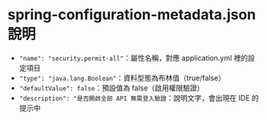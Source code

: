 # spring-configuration-metadata.json 說明

- `"name": "security.permit-all"`：屬性名稱，對應 application.yml 裡的設定項目
- `"type": "java.lang.Boolean"`：資料型態為布林值（true/false）
- `"defaultValue": false`：預設值為 false（啟用權限驗證）
- `"description": "是否開啟全部 API 無需登入驗證`：說明文字，會出現在 IDE 的提示中